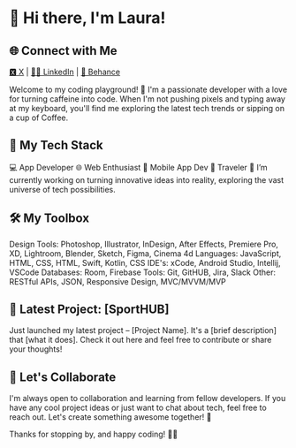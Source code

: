 # 👋 Hi there, I'm Laura!

## 🌐 Connect with Me
[🆇 X](https://www.example.com) | [🙏🏻 LinkedIn]([https://www.linkedin.com/in/laura-neubauer/]) | [💼 Behance]([https://www.behance.net/lauraneubauer])

Welcome to my coding playground! 🚀 
I'm a passionate developer with a love for turning caffeine into code. 
When I'm not pushing pixels and typing away at my keyboard, you'll find me exploring the latest tech trends or sipping on a cup of Coffee.

## 🚀 My Tech Stack

💻 App Developer
🌐 Web Enthusiast
📱 Mobile App Dev
🧳 Traveler
🔭 I’m currently working on turning innovative ideas into reality, exploring the vast universe of tech possibilities.

## 🛠️ My Toolbox

Design Tools: Photoshop, Illustrator, InDesign, After Effects, Premiere Pro, XD, Lightroom, Blender, Sketch, Figma, Cinema 4d
Languages: JavaScript, HTML, CSS, HTML, Swift, Kotlin, CSS
IDE's: xCode, Android Studio, Intellij, VSCode
Databases: Room, Firebase
Tools: Git, GitHUB, Jira, Slack
Other: RESTful APIs, JSON, Responsive Design, MVC/MVVM/MVP

## 🚀 Latest Project: [SportHUB]

Just launched my latest project – [Project Name]. It's a [brief description] that [what it does]. Check it out here and feel free to contribute or share your thoughts!

## 🤝 Let's Collaborate

I'm always open to collaboration and learning from fellow developers. 
If you have any cool project ideas or just want to chat about tech, feel free to reach out. Let's create something awesome together! 🌟

Thanks for stopping by, and happy coding! 🚀✨





